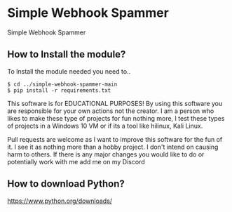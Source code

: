 # Simple Webhook Spammer
Simple Webhook Spammer

## How to Install the module?
To Install the module needed you need to..

```
$ cd ../simple-webhook-spammer-main
$ pip install -r requirements.txt
```

This software is for EDUCATIONAL PURPOSES! By using this software you are responsible for your own actions not the creator. I am a person who likes to make these type of projects
for fun nothing more, I test these types of projects in a Windows 10 VM or if its a tool like hilinux, Kali Linux.

Pull requests are welcome as I want to improve this software for the fun of it. I see it as nothing more than a hobby project. I don't intend on causing harm to others. If there is any major changes you would like to do
or potentially work with me add me on my Discord


## How to download Python?
https://www.python.org/downloads/
